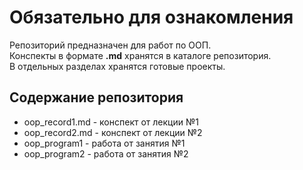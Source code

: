 # **Обязательно для ознакомления**
Репозиторий предназначен для работ по ООП.<br>
Конспекты в формате **.md** хранятся в каталоге репозитория.<br>
В отдельных разделах хранятся готовые проекты.<br>
## Содержание репозитория
- oop_record1.md - конспект от лекции №1
- oop_record2.md - конспект от лекции №2
- oop_program1 - работа от занятия №1
- oop_program2 - работа от занятия №2
